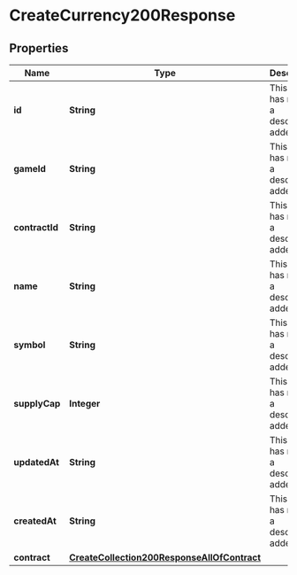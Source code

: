 

# CreateCurrency200Response

## Properties

Name | Type | Description | Notes
------------ | ------------- | ------------- | -------------
**id** | **String** | This field has not had a description added. |  [optional]
**gameId** | **String** | This field has not had a description added. |  [optional]
**contractId** | **String** | This field has not had a description added. |  [optional]
**name** | **String** | This field has not had a description added. |  [optional]
**symbol** | **String** | This field has not had a description added. |  [optional]
**supplyCap** | **Integer** | This field has not had a description added. |  [optional]
**updatedAt** | **String** | This field has not had a description added. |  [optional]
**createdAt** | **String** | This field has not had a description added. |  [optional]
**contract** | [**CreateCollection200ResponseAllOfContract**](CreateCollection200ResponseAllOfContract.md) |  |  [optional]




